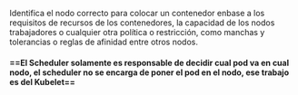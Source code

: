 Identifica el nodo correcto para colocar un contenedor enbase a los requisitos de recursos de los contenedores, la capacidad de los nodos trabajadores o cualquier otra política o restricción, como manchas y tolerancias o reglas de afinidad entre otros nodos.

#### ==El Scheduler solamente es responsable de decidir cual pod va en cual nodo, el scheduler no se encarga de poner el pod en el nodo, ese trabajo es del Kubelet==